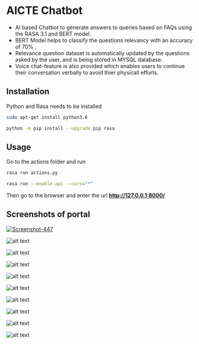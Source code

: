 # AICTE Chatbot

 <ul style="list-style-type:square;">
  <li>AI based Chatbot to generate answers to queries based on FAQs
using the RASA 3.1 and BERT model.</li>
  <li>BERT Model helps to classify the questions relevancy with an
accuracy of 70% .</li>
  <li>Relevance question dataset is automatically updated by the questions
asked by the user, and is being stored in MYSQL database.</li>
  <li>Voice chat-feature is also provided which enables users to continue their conversation verbally to avoid thier physicall efforts.</li>
</ul> 

## Installation

Python and Rasa needs to be installed

```bash
sudo apt-get install python3.6
```

```bash
python -m pip install --upgrade pip rasa
```

## Usage

Go to the actions folder and run

```bash
rasa run actions.py
```
```bash
rasa run --enable-api --cors="*"
```

Then go to the browser and enter the url **http://127.0.0.1:8000/**


## Screenshots of portal

<a href="https://ibb.co/h2N7LNc"><img src="https://i.ibb.co/vLWwVWh/Screenshot-447.png" alt="Screenshot-447" border="0"></a>

![alt text](https://i.ibb.co/vLWwVWh/Screenshot-447.png)

![alt text](https://i.ibb.co/jMTGBb0/Screenshot-448.png)

![alt text](https://i.ibb.co/N2wTMVq/Screenshot-449.png)

![alt text](https://i.ibb.co/n0rG2Mt/Screenshot-451.png)

![alt text](https://i.ibb.co/zrRh1Jg/Screenshot-450.png)

![alt text](https://i.ibb.co/Hp5HPWW/Screenshot-452.png)

![alt text](https://i.ibb.co/gTm8pX1/Screenshot-453.png)

![alt text](https://i.ibb.co/gmhPbjg/Screenshot-454.png)

![alt text](https://i.ibb.co/DpkD8qZ/Screenshot-455.png)



